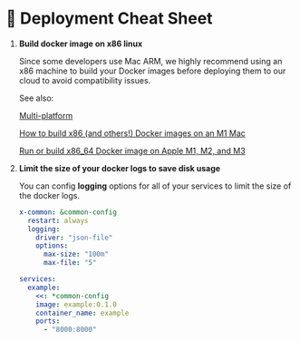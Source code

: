 
# 📕 Deployment Cheat Sheet

1. **Build docker image on x86 linux**
    
    Since some developers use Mac ARM, we highly recommend using an x86 machine to build your Docker images before deploying them to our cloud to avoid compatibility issues.
    
    See also:
    
    [Multi-platform](https://docs.docker.com/build/building/multi-platform/)
    
    [How to build x86 (and others!) Docker images on an M1 Mac](https://blog.jaimyn.dev/how-to-build-multi-architecture-docker-images-on-an-m1-mac/)
    
    [Run or build x86_64 Docker image on Apple M1, M2, and M3](https://nesin.io/blog/x86-x86-amd64-docker-mac)
    
2. **Limit the size of your docker logs to save disk usage**
    
    You can config **logging** options for all of your services to limit the size of the docker logs.
    
    ```yaml
    x-common: &common-config
      restart: always
      logging:
        driver: "json-file"
        options:
          max-size: "100m"
          max-file: "5"
    
    services:
      example:
        <<: *common-config
        image: example:0.1.0
        container_name: example
        ports:
          - "8000:8000"
    ```
